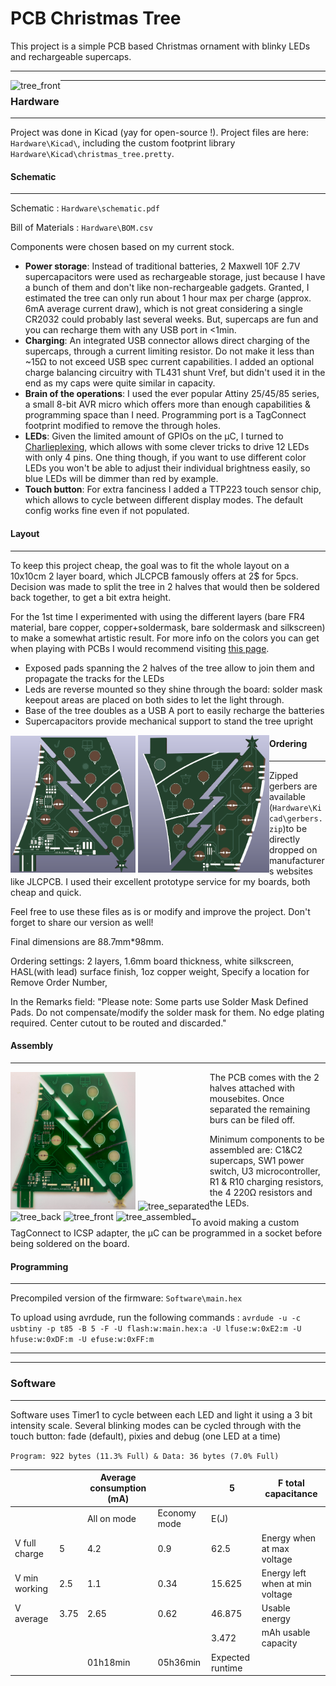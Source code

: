 # PCB Christmas Tree
This project is a simple PCB based Christmas ornament with blinky LEDs and rechargeable supercaps.

---

<div style="float:left;"> 
    <img src="img/tree_front.jpg" width="400" alt="tree_front" text-align: center/>
</div> 

---   

### Hardware

---

Project was done in Kicad (yay for open-source !). Project files are here: ```Hardware\Kicad\```, including the custom footprint library ```Hardware\Kicad\christmas_tree.pretty```.


#### Schematic

---

Schematic : ```Hardware\schematic.pdf```

Bill of Materials : ```Hardware\BOM.csv```

Components were chosen based on my current stock. 
* **Power storage**: Instead of traditional batteries, 2 Maxwell 10F 2.7V supercapacitors were used as rechargeable storage, just because I have a bunch of them and don't like non-rechargeable gadgets. Granted, I estimated the tree can only run about 1 hour max per charge (approx. 6mA average current draw), which is not great considering a single CR2032 could probably last several weeks. But, supercaps are fun and you can recharge them with any USB port in <1min.
* **Charging**: An integrated USB connector allows direct charging of the supercaps, through a current limiting resistor. Do not make it less than ~15Ω to not exceed USB spec current capabilities. I added an optional charge balancing circuitry with TL431 shunt Vref, but didn't used it in the end as my caps were quite similar in capacity.
* **Brain of the operations**: I used the ever popular Attiny 25/45/85 series, a small 8-bit AVR micro which offers more than enough capabilities & programming space than I need. Programming port is a TagConnect footprint modified to remove the through holes.
* **LEDs**: Given the limited amount of GPIOs on the µC, I turned to [Charlieplexing](https://en.wikipedia.org/wiki/Charlieplexing), which allows with some clever tricks to drive 12 LEDs with only 4 pins. One thing though, if you want to use different color LEDs you won't be able to adjust their individual brightness easily, so blue LEDs will be dimmer than red by example.
* **Touch button**: For extra fanciness I added a TTP223 touch sensor chip, which allows to cycle between different display modes. The default config works fine even if not populated.


#### Layout

---

To keep this project cheap, the goal was to fit the whole layout on a 10x10cm 2 layer board, which JLCPCB famously offers at 2$ for 5pcs. Decision was made to split the tree in 2 halves that would then be soldered back together, to get a bit extra height. 

For the 1st time I experimented with using the different layers (bare FR4 material, bare copper, copper+soldermask, bare soldermask and silkscreen) to make a somewhat artistic result. For more info on the colors you can get when playing with PCBs I would recommend visiting [this page](https://github.com/Hanqaqa/PCB_Color_Palette).

- Exposed pads spanning the 2 halves of the tree allow to join them and propagate the tracks for the LEDs
- Leds are reverse mounted so they shine through the board: solder mask keepout areas are placed on both sides to let the light through.
- Base of the tree doubles as a USB A port to easily recharge the batteries
- Supercapacitors provide mechanical support to stand the tree upright

<div style="float:left;"> 
    <img src="img/3Dview_front.png" width="200" alt="PCB 3D view front" text-align: left/>
    <img src="img/3Dview_back.png" width="210" alt="PCB 3D view back" text-align: right/>
</div> 


#### Ordering

---

Zipped gerbers are available (```Hardware\Kicad\gerbers.zip```)to be directly dropped on manufacturers websites like JLCPCB. I used their excellent prototype service for my boards, both cheap and quick.

Feel free to use these files as is or modify and improve the project. Don't forget to share our version as well!

Final dimensions are 88.7mm*98mm.

Ordering settings: 2 layers, 1.6mm board thickness, white silkscreen, HASL(with lead) surface finish, 1oz copper weight, Specify a location for Remove Order Number,

In the Remarks field: "Please note: Some parts use Solder Mask Defined Pads. Do not compensate/modify the solder mask for them. No edge plating required. Center cutout to be routed and discarded."

#### Assembly

---

<div style="float:left;"> 
    <img src="img/tree_panel.jpg" width="200" alt="tree_panel" text-align: left/>
    <img src="img/tree_separated.jpg" width="287" alt="tree_separated" text-align: right/>
</div> 
The PCB comes with the 2 halves attached with mousebites. Once separated the remaining burs can be filed off.
<div style="float:left;"> 
    <img src="img/tree_back.jpg" width="200" alt="tree_back" text-align: left/>
    <img src="img/tree_front.jpg" width="197" alt="tree_front" text-align: center/>
    <img src="img/tree_assembled.jpg" width="204" alt="tree_assembled" text-align: right/>
</div> 

Minimum components to be assembled are: C1&C2 supercaps, SW1 power switch, U3 microcontroller, R1 & R10 charging resistors, the 4 220Ω resistors and the LEDs.

To avoid making a custom TagConnect to ICSP adapter, the µC can be programmed in a socket before being soldered on the board.


#### Programming

---

Precompiled version of the firmware: ```Software\main.hex```

To upload using avrdude, run the following commands : `avrdude -u -c usbtiny -p t85 -B 5 -F -U flash:w:main.hex:a -U lfuse:w:0xE2:m -U hfuse:w:0xDF:m -U efuse:w:0xFF:m`

---
---

### Software

---

Software uses Timer1 to cycle between each LED and light it using a 3 bit intensity scale. Several blinking modes can be cycled through with the touch button: fade (default), pixies and debug (one LED at a time)

```Program: 922 bytes (11.3% Full) & Data: 36 bytes (7.0% Full)```


|               |      | Average consumption (mA) |              | 5                | F total capacitance             |
|---------------|------|--------------------------|--------------|------------------|---------------------------------|
|               |      | All on mode              | Economy mode | E(J)             |                                 |
| V full charge | 5    | 4.2                      | 0.9          | 62.5             | Energy when at max voltage      |
| V min working | 2.5  | 1.1                      | 0.34         | 15.625           | Energy left when at min voltage |
| V average     | 3.75 | 2.65                     | 0.62         | 46.875           | Usable energy                   |
|               |      |                          |              | 3.472            | mAh usable capacity             |
|               |      | 01h18min                 | 05h36min     | Expected runtime |                                 |

